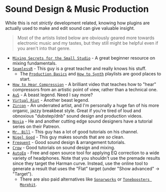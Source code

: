 # Sound Design & Music Production
While this is not *strictly* development related, knowing how plugins are actually used to make and edit sound can give valuable insight.

> Most of the artists listed below are obviously geared more towards electronic music and my tastes, but they still might be helpful even if you aren't into that genre.

- [`Mixing Secrets for the Small Studio`] - A great beginner resource on mixing fundamentals.
- [`SeamlessR`] - This guy is a great teacher and really knows his stuff.
  - The [`Production Basics`](https://www.youtube.com/playlist?list=PLGYoE903Nir7qVmd-b333OT7Wj4EAltGT) and [`How to Synth`](https://www.youtube.com/watch?v=9waiQonCGp4&list=PLGYoE903Nir5LfIWap-x8aEV6Q-YkE6c4) playlists are good places to start.
- [`How to Hear Compression`] - A brilliant video that teaches how to "hear" compressors from an artistic point of view, rather than a technical one.
- [`Au5`] - A beast legend. Need I say more?
- [`Virtual Riot`] - Another beast legend.
- [`Zircon`] - An underrated artist, and I'm personally a huge fan of his more organic, jazzy breakbeat style. Great if you're tired of loud and obnoxious "dubstep/dnb" sound design and production videos.
- [`Nosia`] - He and another cutting edge sound designers have a tutorial series on their Patreon.
- [`Mr. Bill`] - This guy has a lot of good tutorials on his channel.
- [`Nigel Good`] - This guy makes sounds that are *so* clean.
- [`Frequent`] - Good sound design & arrangement tutorials.
- [`Crow`] - Good tutorials on sound design and mixing.
- [`AutoEq`] - Free and open source tool for applying EQ correction to a wide variety of headphones. Note that you shouldn't use the premade results since they target the Harman curve. Instead, use the online tool to generate a result that uses the "Flat" target (under "Show advanced" -> "Target").
  - There are also paid alternatives like [`Sonarworks`](https://www.sonarworks.com/) or [`Toneboosters Morphit`](https://toneboosters.com/tb_morphit_v1.html).

[`Mixing Secrets for the Small Studio`]: https://www.amazon.com/Mixing-Secrets-Small-Studio-Presents/dp/0240815807
[`SeamlessR`]: https://www.youtube.com/@SeamlessR
[`How to Hear Compression`]: https://youtu.be/K0XGXz6SHco
[`Au5`]: https://www.youtube.com/playlist?list=PLCP_w7OAVom-d5SMebEPdwrkiNNGCv53N
[`Virtual Riot`]: https://www.youtube.com/c/OfficialVirtualRiot/featured
[`Zircon`]: https://www.youtube.com/playlist?list=PLD8FC11AD5EB41006
[`Nosia`]: https://www.youtube.com/watch?v=PzM37xuFFxY
[`Mr. Bill`]: https://www.youtube.com/playlist?list=PLDxTQYPyq4JTRvdmYDiykyOdoEjjyuQgI
[`Nigel Good`]: https://www.youtube.com/channel/UCnqL5z-OAN-QHT4aRFtpvWA
[`Frequent`]: https://www.youtube.com/channel/UCVMbWJCB-79KbDZ51eakZgQ
[`Crow`]: https://www.youtube.com/c/CrowOfficial/videos
[`AutoEq`]: https://github.com/jaakkopasanen/AutoEq
